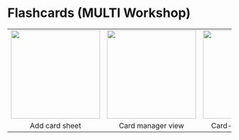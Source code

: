 # Flashcards (MULTI Workshop)
<table>
  <tr>
    <td><img width=200 src="https://github.com/Oasis-NEU/multi-flashcards/assets/57777918/475f3b17-7cf1-4332-8b19-ecb563a1d623" /></td>
    <td><img width=200 src="https://github.com/Oasis-NEU/multi-flashcards/assets/57777918/5bacadd6-0dd2-402b-be5e-6f7f5632b0d8" /></td>
    <td><img width=200 src="https://github.com/Oasis-NEU/multi-flashcards/assets/57777918/238bd81a-736d-42df-a8e3-1d560faf7ef0" /></td>
  </tr>
  <tr>
    <td align="center">Add card sheet</td>
    <td align="center">Card manager view</td>
    <td align="center">Card-by-card review</td>
  </tr>

</table>
